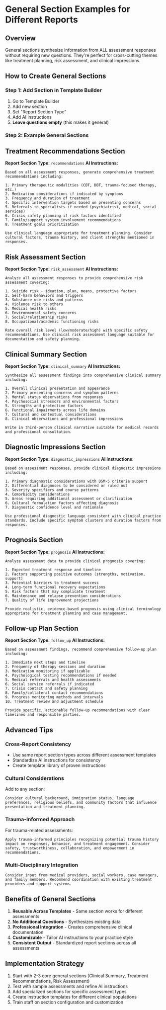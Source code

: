 # General Section Examples for Different Reports

## Overview
General sections synthesize information from ALL assessment responses without requiring new questions. They're perfect for cross-cutting themes like treatment planning, risk assessment, and clinical impressions.

## How to Create General Sections

### Step 1: Add Section in Template Builder
1. Go to Template Builder
2. Add new section
3. Set "Report Section Type" 
4. Add AI instructions
5. **Leave questions empty** (this makes it general)

### Step 2: Example General Sections

## Treatment Recommendations Section
**Report Section Type:** `recommendations`
**AI Instructions:**
```
Based on all assessment responses, generate comprehensive treatment recommendations including:

1. Primary therapeutic modalities (CBT, DBT, trauma-focused therapy, etc.)
2. Medication considerations if indicated by symptoms
3. Frequency and duration of treatment
4. Specific intervention targets based on presenting concerns
5. Referrals to specialists if needed (psychiatrist, medical, social services)
6. Crisis safety planning if risk factors identified
7. Family/support system involvement recommendations
8. Treatment goals prioritization

Use clinical language appropriate for treatment planning. Consider cultural factors, trauma history, and client strengths mentioned in responses.
```

## Risk Assessment Section
**Report Section Type:** `risk_assessment`
**AI Instructions:**
```
Analyze all assessment responses to provide comprehensive risk assessment covering:

1. Suicide risk - ideation, plan, means, protective factors
2. Self-harm behaviors and triggers
3. Substance use risks and patterns
4. Violence risk to others
5. Medical health risks
6. Environmental safety concerns
7. Social/relationship risks
8. Occupational/academic functioning risks

Rate overall risk level (low/moderate/high) with specific safety recommendations. Use clinical risk assessment language suitable for documentation and safety planning.
```

## Clinical Summary Section
**Report Section Type:** `clinical_summary`
**AI Instructions:**
```
Synthesize all assessment findings into comprehensive clinical summary including:

1. Overall clinical presentation and appearance
2. Primary presenting concerns and symptom patterns
3. Mental status observations from responses
4. Psychosocial stressors and environmental factors
5. Strengths and protective factors
6. Functional impairments across life domains
7. Cultural and contextual considerations
8. Clinical observations and professional impressions

Write in third-person clinical narrative suitable for medical records and professional consultation.
```

## Diagnostic Impressions Section
**Report Section Type:** `diagnostic_impressions`
**AI Instructions:**
```
Based on assessment responses, provide clinical diagnostic impressions including:

1. Primary diagnostic considerations with DSM-5 criteria support
2. Differential diagnoses to be considered or ruled out
3. Severity specifiers and course patterns
4. Comorbidity considerations
5. Areas requiring additional assessment or clarification
6. Cultural formulation factors affecting diagnosis
7. Diagnostic confidence level and rationale

Use professional diagnostic language consistent with clinical practice standards. Include specific symptom clusters and duration factors from responses.
```

## Prognosis Section
**Report Section Type:** `prognosis`
**AI Instructions:**
```
Analyze assessment data to provide clinical prognosis covering:

1. Expected treatment response and timeline
2. Factors supporting positive outcomes (strengths, motivation, support)
3. Potential barriers to treatment success
4. Long-term functional recovery expectations
5. Risk factors that may complicate treatment
6. Maintenance and relapse prevention considerations
7. Quality of life improvement projections

Provide realistic, evidence-based prognosis using clinical terminology appropriate for treatment planning and case management.
```

## Follow-up Plan Section
**Report Section Type:** `follow_up`
**AI Instructions:**
```
Based on assessment findings, recommend comprehensive follow-up plan including:

1. Immediate next steps and timeline
2. Frequency of therapy sessions and duration
3. Medication monitoring if applicable
4. Psychological testing recommendations if needed
5. Medical referrals and health assessments
6. Social service referrals if indicated
7. Crisis contact and safety planning
8. Family/collateral contact recommendations
9. Progress monitoring methods and intervals
10. Treatment review and adjustment schedule

Provide specific, actionable follow-up recommendations with clear timelines and responsible parties.
```

## Advanced Tips

### Cross-Report Consistency
- Use same report section types across different assessment templates
- Standardize AI instructions for consistency
- Create template library of proven instructions

### Cultural Considerations
Add to any section:
```
Consider cultural background, immigration status, language preferences, religious beliefs, and community factors that influence presentation and treatment planning.
```

### Trauma-Informed Approach
For trauma-related assessments:
```
Apply trauma-informed principles recognizing potential trauma history impact on responses, behavior, and treatment engagement. Consider safety, trustworthiness, collaboration, and empowerment in recommendations.
```

### Multi-Disciplinary Integration
```
Consider input from medical providers, social workers, case managers, and family members. Recommend coordination with existing treatment providers and support systems.
```

## Benefits of General Sections

1. **Reusable Across Templates** - Same section works for different assessments
2. **No Additional Questions** - Synthesizes existing data
3. **Professional Integration** - Creates comprehensive clinical documentation
4. **Customizable** - Tailor AI instructions to your practice style
5. **Consistent Output** - Standardized report sections across all assessments

## Implementation Strategy

1. Start with 2-3 core general sections (Clinical Summary, Treatment Recommendations, Risk Assessment)
2. Test with sample assessments and refine AI instructions
3. Add specialized sections for specific assessment types
4. Create instruction templates for different clinical populations
5. Train staff on section configuration and customization